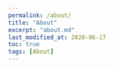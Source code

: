 ```yaml
---
permalink: /about/
title: "About"
excerpt: "about.md"
last_modified_at: 2020-06-17
toc: true
tags: [About]
---
```

